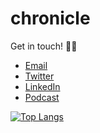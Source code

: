 # chronicle
Get in touch! 🧜‍♀️
- [Email](pragyadeolal@gmail.com)
- [Twitter](https://twitter.com/pragyadeolal)
- [LinkedIn](https://www.linkedin.com/in/pragyadeolal/)
- [Podcast](https://anchor.fm/pragyadeolal)

<!--[![Pragya's github stats](https://github-readme-stats.vercel.app/api?username=pragyadeolal&count_private=true&show_icons=true&theme=radical&hide_rank=false)](https://github.com/pragyadeolal/github-readme-stats)-->

[![Top Langs](https://github-readme-stats.vercel.app/api/top-langs/?username=pragyadeolal)](https://github.com/pragyadeolal/github-readme-stats)
